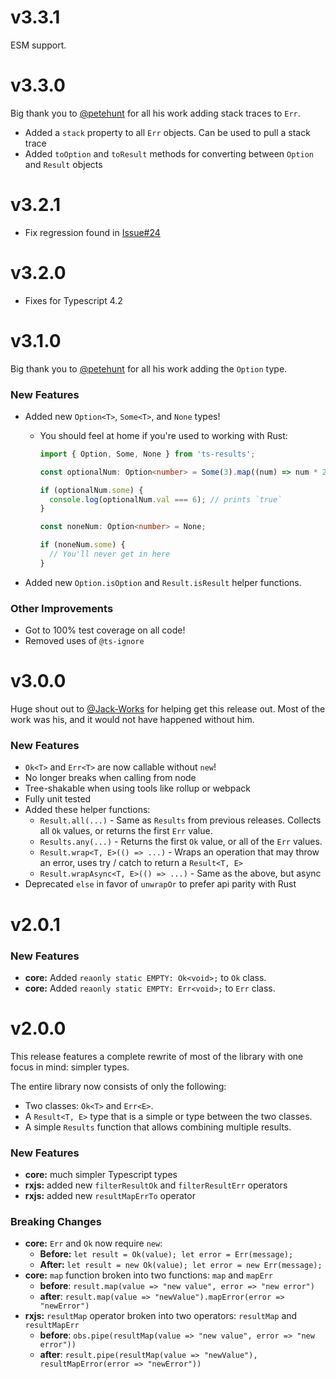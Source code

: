 # v3.3.1

ESM support.

# v3.3.0

Big thank you to [@petehunt](https://github.com/petehunt) for all his work adding stack traces to `Err`.

- Added a `stack` property to all `Err` objects. Can be used to pull a stack trace
- Added `toOption` and `toResult` methods for converting between `Option` and `Result` objects

# v3.2.1

- Fix regression found in [Issue#24](https://github.com/vultix/ts-results/issues/24)

# v3.2.0

- Fixes for Typescript 4.2

# v3.1.0

Big thank you to [@petehunt](https://github.com/petehunt) for all his work adding the `Option` type.

### New Features

- Added new `Option<T>`, `Some<T>`, and `None` types!

  - You should feel at home if you're used to working with Rust:

    ```typescript
    import { Option, Some, None } from 'ts-results';

    const optionalNum: Option<number> = Some(3).map((num) => num * 2);

    if (optionalNum.some) {
      console.log(optionalNum.val === 6); // prints `true`
    }

    const noneNum: Option<number> = None;

    if (noneNum.some) {
      // You'll never get in here
    }
    ```

- Added new `Option.isOption` and `Result.isResult` helper functions.

### Other Improvements

- Got to 100% test coverage on all code!
- Removed uses of `@ts-ignore`

# v3.0.0

Huge shout out to [@Jack-Works](https://github.com/Jack-Works) for helping get this release out. Most of the work was
his, and it would not have happened without him.

### New Features

- `Ok<T>` and `Err<T>` are now callable without `new`!
- No longer breaks when calling from node
- Tree-shakable when using tools like rollup or webpack
- Fully unit tested
- Added these helper functions:
  - `Result.all(...)` - Same as `Results` from previous releases. Collects all `Ok` values, or returns the first `Err`
    value.
  - `Results.any(...)` - Returns the first `Ok` value, or all of the `Err` values.
  - `Result.wrap<T, E>(() => ...)` - Wraps an operation that may throw an error, uses try / catch to return
    a `Result<T, E>`
  - `Result.wrapAsync<T, E>(() => ...)` - Same as the above, but async
- Deprecated `else` in favor of `unwrapOr` to prefer api parity with Rust

# v2.0.1

### New Features

- **core:** Added `reaonly static EMPTY: Ok<void>;` to `Ok` class.
- **core:** Added `reaonly static EMPTY: Err<void>;` to `Err` class.

# v2.0.0

This release features a complete rewrite of most of the library with one focus in mind: simpler types.

The entire library now consists of only the following:

- Two classes: `Ok<T>` and `Err<E>`.
- A `Result<T, E>` type that is a simple or type between the two classes.
- A simple `Results` function that allows combining multiple results.

### New Features

- **core:** much simpler Typescript types
- **rxjs:** added new `filterResultOk` and `filterResultErr` operators
- **rxjs:** added new `resultMapErrTo` operator

### Breaking Changes

- **core:** `Err` and `Ok` now require `new`:
  - **Before:** `let result = Ok(value); let error = Err(message);`
  - **After:** `let result = new Ok(value); let error = new Err(message);`
- **core:** `map` function broken into two functions: `map` and `mapErr`
  - **before**: `result.map(value => "new value", error => "new error")`
  - **after**: `result.map(value => "newValue").mapError(error => "newError")`
- **rxjs:** `resultMap` operator broken into two operators: `resultMap` and `resultMapErr`
  - **before**: `obs.pipe(resultMap(value => "new value", error => "new error"))`
  - **after**: `result.pipe(resultMap(value => "newValue"), resultMapError(error => "newError"))`
